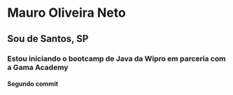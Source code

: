 # Mauro Oliveira Neto
## Sou de Santos, SP
### Estou iniciando o bootcamp de Java da Wipro em parceria com a Gama Academy
#### Segundo commit
